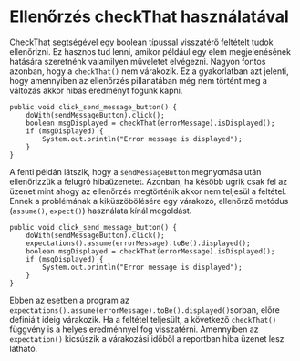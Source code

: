 # Ellenőrzés checkThat használatával

CheckThat segtségével egy boolean típussal visszatérő feltételt tudok ellenőrizni. Ez hasznos tud lenni, amikor például egy elem megjelenésének hatására szeretnénk valamilyen műveletet elvégezni. Nagyon fontos azonban, hogy a `checkThat()` nem várakozik. Ez a gyakorlatban azt jelenti, hogy amennyiben az ellenőrzés pillanatában még nem történt meg a változás akkor hibás eredményt fogunk kapni.

```
public void click_send_message_button() {
    doWith(sendMessageButton).click();
    boolean msgDisplayed = checkThat(errorMessage).isDisplayed();
    if (msgDisplayed) {
        System.out.println("Error message is displayed");
    }
}
```

A fenti példán látszik, hogy a `sendMessageButton` megnyomása után ellenőrizzük a felugró hibaüzenetet. Azonban, ha később ugrik csak fel az üzenet mint ahogy az ellenőrzés megtörténik akkor nem teljesül a feltétel. Ennek a problémának a kiküszöbölésére egy várakozó, ellenőrző metódus (`assume()`, `expect()`) használata kínál megoldást. 

```
public void click_send_message_button() {
    doWith(sendMessageButton).click();
    expectations().assume(errorMessage).toBe().displayed();
    boolean msgDisplayed = checkThat(errorMessage).isDisplayed();
    if (msgDisplayed) {
        System.out.println("Error message is displayed");
    }
}
```

Ebben az esetben a program az `expectations().assume(errorMessage).toBe().displayed()`sorban, előre definiált ideig várakozik. Ha a feltétel teljesült, a következő `checkThat()` függvény is a helyes eredménnyel fog visszatérni. Amennyiben az `expectation()` kicsúszik a várakozási időből a reportban hiba üzenet lesz látható.